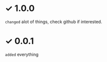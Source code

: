 # ✓ 1.0.0
`changed` alot of things, check github if interested.
# ✓ 0.0.1
`added` everything
<!--
New
/ \
 |
 |
 |
 |
Old


   |------ ✓ / ✗
# [Released?] Version

`added`
`changed`
`removed`
`Fixed`
`Deprecated`
-->
